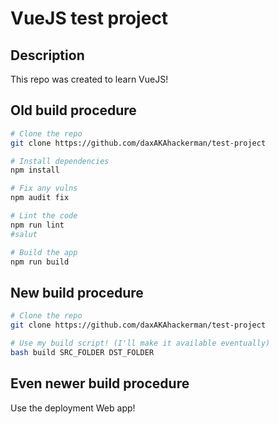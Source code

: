 # VueJS test project

## Description
This repo was created to learn VueJS! 

## Old build procedure
``` bash
# Clone the repo
git clone https://github.com/daxAKAhackerman/test-project

# Install dependencies
npm install

# Fix any vulns
npm audit fix

# Lint the code
npm run lint
#salut

# Build the app
npm run build
```

## New build procedure
``` bash
# Clone the repo
git clone https://github.com/daxAKAhackerman/test-project

# Use my build script! (I'll make it available eventually)
bash build SRC_FOLDER DST_FOLDER
```

## Even newer build procedure
Use the deployment Web app! 
